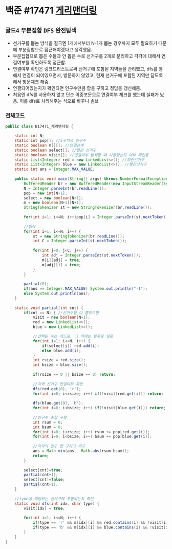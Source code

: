 # 백준 #17471 [게리맨더링](https://www.acmicpc.net/problem/17471)
`골드4` `부분집합` `DFS` `완전탐색`
---
- 선거구를 뽑는 방식을 결국엔 1개에서부터 N-1개 뽑는 경우까지 모두 필요하기 때문에 부분집합으로 접근해야겠다고 생각했음.
- 부분집합으로 뽑은 수들과 안 뽑은 수로 선거구를 2개로 분리하고 각각에 대해서 연결여부를 확인하도록 접근함.
- 연결여부 확인은 링크드리스트로써 선거구에 포함된 지역들을 관리했고, dfs를 통해서 연결이 되어있으면서, 방문하지 않았고, 현재 선거구에 포함된 지역만 담도록 해서 방문체크 해줌.
- 연결되어있는지가 확인되면 인구수만큼 합을 구하고 정답을 갱신해줌.
- 처음엔 dfs를 사용하지 않고 단순 이중포문으로 연결여부 체크를 했는데 실패가 났음. 이를 dfs로 처리해주는 식으로 바꾸니 솔브

### 전체코드
```java
public class B17471_게리맨더링 {

	static int N;
	static int pop[]; //i구역의 인구수
	static boolean m[][]; //연결관계
	static boolean select[]; //뽑은 선거구
	static boolean visit[]; //연결여부 탐색할 때 사용했는지 여부 확인용
	static List<Integer> red = new LinkedList<>(); //파란선거구
	static List<Integer> blue = new LinkedList<>(); //빨간선거구
	static int ans = Integer.MAX_VALUE;
	
	public static void main(String[] args) throws NumberFormatException, IOException {
		BufferedReader br = new BufferedReader(new InputStreamReader(System.in));
		N = Integer.parseInt(br.readLine());
		pop = new int[N+1];
		select = new boolean[N+1];
		m = new boolean[N+1][N+1];
		StringTokenizer st = new StringTokenizer(br.readLine());
		
		for(int i=1; i<=N; i++)pop[i] = Integer.parseInt(st.nextToken());
		
		//입력
		for(int i=1; i<=N; i++) {
			st = new StringTokenizer(br.readLine());
			int C = Integer.parseInt(st.nextToken());
			
			for(int j=0; j<C; j++) {
				int adj = Integer.parseInt(st.nextToken());
				m[i][adj] = true;
				m[adj][i] = true;
			}
		}
		
		partial(0);
		if(ans == Integer.MAX_VALUE) System.out.println("-1");
		else System.out.println(ans);
	}
	
	static void partial(int cnt) {
		if(cnt == N) { //선거구를 다 뽑았으면
			visit = new boolean[N+1];
			red = new LinkedList<>();
			blue = new LinkedList<>();

			//선택된 수는 레드로, 그 외에는 블루로 넣음
			for(int i=1; i<=N; i++) {
				if(select[i]) red.add(i);
				else blue.add(i);
			}
			int rsize = red.size();
			int bsize = blue.size();
			
			if(rsize == 0 || bsize == 0) return;
			
			//지역 선거구 연결여부 확인
			dfs(red.get(0), 'r');
			for(int i=0; i<rsize; i++) if(!visit[red.get(i)]) return;
			
			dfs(blue.get(0), 'b');
			for(int i=0; i<bsize; i++) if(!visit[blue.get(i)]) return;
			
			//인구수 총합 구함
			int rsum = 0;
			int bsum = 0;
			for(int i=0; i<rsize; i++) rsum += pop[red.get(i)];
			for(int i=0; i<bsize; i++) bsum += pop[blue.get(i)];
			
			//각각의 인구 합 구하고 비교
			ans = Math.min(ans,  Math.abs(rsum-bsum));
			return;
		}
		
		select[cnt]=true;
		partial(cnt+1);
		select[cnt]=false;
		partial(cnt+1);
	}
	
	//type에 해당하는 선거구에 포함되는지 확인
	static void dfs(int idx, char type) {
		visit[idx] = true;
		
		for(int i=1; i<=N; i++) {
			if(type == 'r' && m[idx][i] && red.contains(i) && !visit[i]) dfs(i, type);
			if(type == 'b' && m[idx][i] && blue.contains(i) && !visit[i]) dfs(i, type);
		}
	}
}

```
